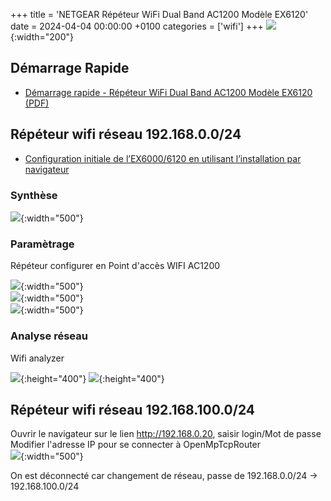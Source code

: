 +++
title = 'NETGEAR Répéteur WiFi Dual Band AC1200 Modèle EX6120'
date = 2024-04-04 00:00:00 +0100
categories = ['wifi']
+++
![](netgear-ex6120-01.png){:width="200"}   

## Démarrage Rapide

* [Démarrage rapide - Répéteur WiFi Dual Band AC1200 Modèle EX6120 (PDF)](/files/EX6120_FR_QSG_25May2015.pdf)

## Répéteur wifi réseau 192.168.0.0/24

* [Configuration initiale de l’EX6000/6120 en utilisant l’installation par navigateur](https://kb.netgear.com/fr/30749/Configuration-initiale-de-l-EX6000-6120-en-utilisant-l-installation-par-navigateur?language=fr)

### Synthèse

![](netgear-ex6120-05.png){:width="500"}   

### Paramètrage

Répéteur configurer en Point d'accès WIFI AC1200

![](netgear-ex6120-02.png){:width="500"}   
![](netgear-ex6120-03.png){:width="500"}   
![](netgear-ex6120-04.png){:width="500"}   

### Analyse réseau

Wifi analyzer  

![](netgear-ex6120-06.png){:height="400"} ![](netgear-ex6120-07.png){:height="400"}   

## Répéteur wifi réseau 192.168.100.0/24

Ouvrir le navigateur sur le lien <http://192.168.0.20>, saisir login/Mot de passe  
Modifier l'adresse IP pour se connecter à OpenMpTcpRouter  
![](netgear-ex6120-08.png){:width="500"}   

On est déconnecté car changement de réseau, passe de 192.168.0.0/24 &rarr; 192.168.100.0/24

